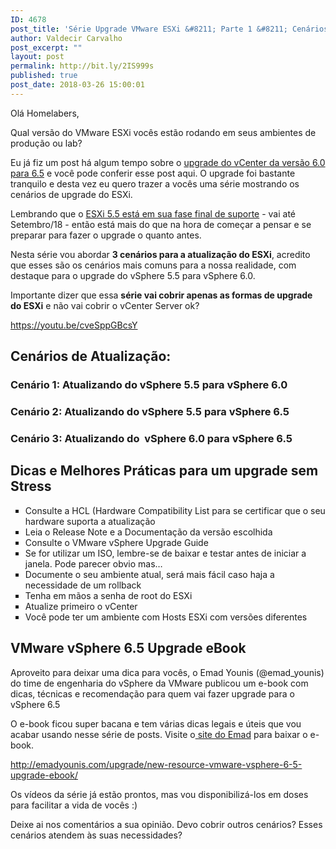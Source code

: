 ```yaml
---
ID: 4678
post_title: 'Série Upgrade VMware ESXi &#8211; Parte 1 &#8211; Cenários de atualização'
author: Valdecir Carvalho
post_excerpt: ""
layout: post
permalink: http://bit.ly/2IS999s
published: true
post_date: 2018-03-26 15:00:01
---
```

Olá Homelabers,

Qual versão do VMware ESXi vocês estão rodando em seus ambientes de produção ou lab?

Eu já fiz um post há algum tempo sobre o <a href="http://homelaber.com.br/como-atualizar-vmware-vcenter-6-0-para-6-5/">upgrade do vCenter da versão 6.0 para 6.5</a> e você pode conferir esse post aqui. O upgrade foi bastante tranquilo e desta vez eu quero trazer a vocês uma série mostrando os cenários de upgrade do ESXi.

Lembrando que o <a href="http://homelaber.com.br/politica-de-cliclo-de-vida-dos-produtos-vmware-vmware-lifecycle-matrix/" target="_blank" rel="noopener">ESXi 5.5 está em sua fase final de suporte</a> - vai até Setembro/18 - então está mais do que na hora de começar a pensar e se preparar para fazer o upgrade o quanto antes.

Nesta série vou abordar <strong>3 cenários para a atualização do ESXi</strong>, acredito que esses são os cenários mais comuns para a nossa realidade, com destaque para o upgrade do vSphere 5.5 para vSphere 6.0.

Importante dizer que essa <strong>série vai cobrir apenas as formas de upgrade do ESXi</strong> e não vai cobrir o vCenter Server ok?

https://youtu.be/cveSppGBcsY
<h2>Cenários de Atualização:</h2>
<h3><strong>Cenário 1: Atualizando do vSphere 5.5 para vSphere 6.0</strong></h3>
<h3>Cenário 2: Atualizando do vSphere 5.5 para vSphere 6.5</h3>
<h3>Cenário 3: Atualizando do  vSphere 6.0 para vSphere 6.5</h3>
<h2>Dicas e Melhores Práticas para um upgrade sem Stress</h2>
<ul style="list-style-type: square;">
 	<li>Consulte a HCL (Hardware Compatibility List para se certificar que o seu hardware suporta a atualização</li>
 	<li>Leia o Release Note e a Documentação da versão escolhida</li>
 	<li>Consulte o VMware vSphere Upgrade Guide</li>
 	<li>Se for utilizar um ISO, lembre-se de baixar e testar antes de iniciar a janela. Pode parecer obvio mas…</li>
 	<li>Documente o seu ambiente atual, será mais fácil caso haja a necessidade de um rollback</li>
 	<li>Tenha em mãos a senha de root do ESXi</li>
 	<li>Atualize primeiro o vCenter</li>
 	<li>Você pode ter um ambiente com Hosts ESXi com versões diferentes</li>
</ul>
<h2>VMware vSphere 6.5 Upgrade eBook</h2>
Aproveito para deixar uma dica para vocês, o Emad Younis (@emad_younis) do time de engenharia do vSphere da VMware publicou um e-book com dicas, técnicas e recomendação para quem vai fazer upgrade para o vSphere 6.5

O e-book ficou super bacana e tem várias dicas legais e úteis que vou acabar usando nesse série de posts. Visite o<a href="http://emadyounis.com/upgrade/new-resource-vmware-vsphere-6-5-upgrade-ebook/" target="_blank" rel="noopener"> site do Emad</a> para baixar o e-book.

http://emadyounis.com/upgrade/new-resource-vmware-vsphere-6-5-upgrade-ebook/

Os vídeos da série já estão prontos, mas vou disponibilizá-los em doses para facilitar a vida de vocês :)

Deixe ai nos comentários a sua opinião. Devo cobrir outros cenários? Esses cenários atendem às suas necessidades?